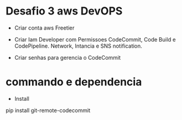 
# Desafio 3 aws DevOPS
 - Criar conta aws Freetier 
 - Criar Iam Developer com Permissoes CodeCommit, Code Build e CodePipeline.
 Network, Intancia e SNS notification.

 - Criar senhas para gerencia o CodeCommit

 # commando e dependencia

 - Install

 pip install git-remote-codecommit